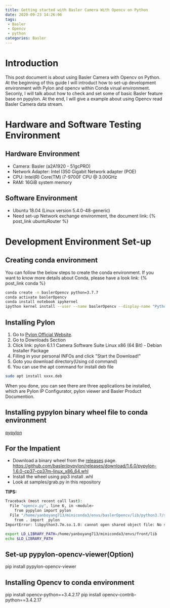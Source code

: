 ```yaml
---
title: Getting started with Basler Camera With Opencv on Python
date: 2020-09-23 14:26:06
tags:
 - Basler
 - Opencv
 - python
categories: Basler
---
```

# Introduction
This post document is about using Basler Camera with Opencv on Python. At the beginning of this guide I will introduct how to set-up development environment with Pylon and opencv within Conda virual environment. Seconly, I will talk about how to check and set some of basic Basler feature base on pypylon. At the end, I will give a example about using Opencv read Basler Camera data stream.

# Hardware and Software Testing Environment
## Hardware Environment
+ Camera: Basler (a2A1920 - 51gcPRO)
+ Network Adapter: Intel I350 Gigabit Network adapter (POE)
+ CPU: Intel(R) Core(TM) i7-9700F CPU @ 3.00GHz
+ RAM: 16GiB system memory
## Software Environment
+ Ubuntu 18.04 (Linux version 5.4.0-48-generic)
+ Need set-up Network exchange environment, the document link: {% post_link ubuntuRouter %}

# Development Environment Set-up

## Creating conda environment
You can follow the below steps to create the conda environment. If you want to know more details about Conda, please have a look link: {% post_link conda %}

```bash
conda create -n baslerOpencv python=3.7.7
conda activate baslerOpencv
conda install notebook ipykernel
ipython kernel install --user --name baslerOpencv --display-name "Python (Basler with Opencv)"
```
## Installing Pylon
1. Go to [Pylon Official Website](https://www.baslerweb.com/en/products/software/basler-pylon-camera-software-suite/).
2. Go to Downloads Section
3. Click link: pylon 6.1.1 Camera Software Suite Linux x86 (64 Bit) - Debian Installer Package
4. Filling in your personal INFOs and click "Start the Download!"
5. Goto you download directory(Using cd command)
6. You can use the apt command for install deb file
```bash
sudo apt install xxxx.deb
```
When you done, you can see there are three applications be installed, which are Pylon IP Configurator, pylon viewer and Basler Product Documention.

## Installing pypylon binary wheel file to conda environment
[pypylon](https://github.com/basler/pypylon)
## For the Impatient
+ Download a binary wheel from the [releases](https://github.com/Basler/pypylon/releases) page.
https://github.com/basler/pypylon/releases/download/1.6.0/pypylon-1.6.0-cp37-cp37m-linux_x86_64.whl
+ Install the wheel using pip3 install <your downloaded wheel>.whl
+ Look at samples/grab.py in this repository

**TIPS:**
```bash
Traceback (most recent call last):
  File "opencv.py", line 6, in <module>
    from pypylon import pylon
  File "/home/yanboyang713/miniconda3/envs/baslerOpencv/lib/python3.7/site-packages/pypylon/pylon.py", line 40, in <module>
    from . import _pylon
ImportError: libpython3.7m.so.1.0: cannot open shared object file: No such file or directory
```

```bash
export LD_LIBRARY_PATH=/home/yanboyang713/miniconda3/envs/front/lib
echo $LD_LIBRARY_PATH
```

## Set-up pypylon-opencv-viewer(Option)
pip install pypylon-opencv-viewer

## Installing Opencv to conda environment
pip install opencv-python==3.4.2.17
pip install opencv-contrib-python==3.4.2.17 


